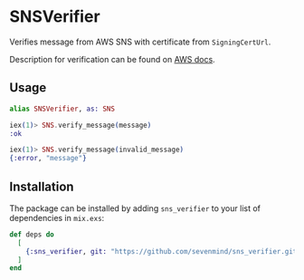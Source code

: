 # SNSVerifier

Verifies message from AWS SNS with certificate from `SigningCertUrl`.

Description for verification can be found on [AWS docs](https://docs.aws.amazon.com/sns/latest/dg/sns-verify-signature-of-message.html).

## Usage

```elixir
alias SNSVerifier, as: SNS

iex(1)> SNS.verify_message(message)
:ok

iex(1)> SNS.verify_message(invalid_message)
{:error, "message"}
```

## Installation

The package can be installed by adding `sns_verifier` to your list of dependencies in `mix.exs`:

```elixir
def deps do
  [
    {:sns_verifier, git: "https://github.com/sevenmind/sns_verifier.git"}
  ]
end
```
